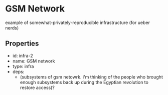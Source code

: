 # GSM Network
example of somewhat-privately-reproducible infrastructure (for ueber nerds)

## Properties

- id: infra-2
- name: GSM network
- type: infra
- deps:
  - (subsystems of gsm netowrk. i'm thinking of the people who
     brought enough subsystems back up during the Egyptian
     revolution to restore access)?